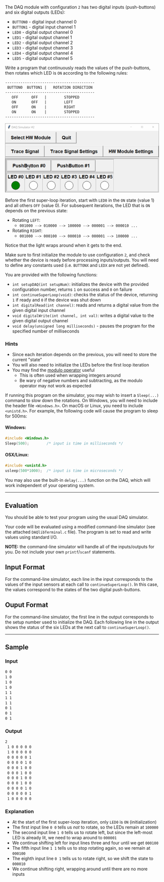 The DAQ module with configuration `2` has two digital inputs (push-buttons) and six digital outputs (LEDs):

- `BUTTON0` - digital input channel 0
- `BUTTON1` - digital input channel 1
- `LED0` - digital output channel 0
- `LED1` - digital output channel 1
- `LED2` - digital output channel 2
- `LED3` - digital output channel 3
- `LED4` - digital output channel 4
- `LED5` - digital output channel 5

Write a program that continuously reads the values of the push-buttons, then rotates 
which LED is `ON` according to the following rules:
```
-----------------------------------------
 BUTTON0  BUTTON1 |   ROTATION DIRECTION
-----------------------------------------
   OFF      OFF   |        STOPPED
   ON       OFF   |        LEFT
   OFF      ON    |        RIGHT
   ON       ON    |        STOPPED
-----------------------------------------
```

![rotate LEDS](assets/rotate_leds.gif)

Before the first super-loop iteration, start with `LED0`  in the `ON` state (value 1) and all others `OFF` (value 0).  For subsequent iterations, the LED that is `ON` depends on the previous state:

- Rotating `LEFT`:
  - `001000 --> 010000 --> 100000 --> 000001 --> 000010 ...`  
- Rotating `RIGHT`:
  - `001000 --> 000100 --> 000010 --> 000001 --> 100000 ...`
  
Notice that the light wraps around when it gets to the end.

Make sure to first initialize the module to use configuration `2`, and check whether the device is ready before processing inputs/outputs.  You will need to define any constants used (i.e. `BUTTONX` and `LEDX` are not yet defined).

You are provided with the following functions:

- `int setupDAQ(int setupNum)`: initializes the device with the provided configuration number, returns `1` on success and `0` on failure
- `int continueSuperLoop(void)`: checks the status of the device, returning `1` if ready and `0` if the device was shut down
- `int digitalRead(int channel)`: reads and returns a digital value from the given digital input channel
- `void digitalWrite(int channel, int val)`: writes a digital value to the given digital output channel
- `void delay(unsigned long milliseconds)` - pauses the program for the specified number of milliseconds

### Hints

- Since each iteration depends on the previous, you will need to store the current "state"
- You will also need to initialize the LEDs before the first loop iteration
- You may find the [modulo operator](https://en.wikipedia.org/wiki/Modulo_operation) useful
  - This is often used when wrapping integers around
  - Be wary of negative numbers and subtracting, as the modulo operator may not work as expected

If running this program on the simulator, you may wish to insert a `Sleep(...)` command to slow down the rotations.  On Windows, you will need to include the header file `<Windows.h>`.  On macOS or Linux, you need to include `<unistd.h>`.  For example, the following code will cause the program to sleep for 500ms:

#### Windows:
```c
#include <Windows.h>
Sleep(500);        /* input is time in milliseconds */
```

#### OSX/Linux:
```c
#include <unistd.h>
usleep(500*1000);  /* input is time in microseconds */
```

You may also use the built-in `delay(...)` function on the DAQ, which will work independent of your operating system.

---

## Evaluation

You should be able to test your program using the usual DAQ simulator.  

Your code will be evaluated using a modified command-line simulator (see the attached `DAQlibTerminal.c` file).  The program is set to read and write values using standard I/O.

**NOTE:** the command-line simulator will handle all of the inputs/outputs for you.  Do not include your own `printf`/`scanf` statements.

## Input Format

For the command-line simulator, each line in the input corresponds to the values of the input sensors at each call to `continueSuperLoop()`.  In this case, the values correspond to the states of the two digital push-buttons.

## Ouput Format

For the command-line simulator, the first line in the output corresponds to the setup number used to initialize the DAQ.  Each following line in the output shows the status of the six LEDs at the next call to `continueSuperLoop()`.

---

## Sample

### Input
```default
0 0
1 0
1 0
1 0
1 1
1 1
1 1
0 1
0 1
0 1
```

### Output

```default
2
 1 0 0 0 0 0
 1 0 0 0 0 0
 0 0 0 0 0 1
 0 0 0 0 1 0
 0 0 0 1 0 0
 0 0 0 1 0 0
 0 0 0 1 0 0
 0 0 0 1 0 0
 0 0 0 0 1 0
 0 0 0 0 0 1
 1 0 0 0 0 0
```

### Explanation

- At the start of the first super-loop iteration, only `LED0` is `ON` (initialization)
- The first input line `0 0` tells us *not* to rotate, so the LEDs remain at `100000`
- The second input line `1 0` tells us to rotate left, but since the left-most LED is already lit, we need to wrap around to `000001`
- We continue shifting left for input lines three and four until we get `000100`
- The fifth input line `1 1` tells us to stop rotating again, so we remain at `000100`
- The eighth input line `0 1` tells us to rotate right, so we shift the state to `000010`
- We continue shifting right, wrapping around until there are no more inputs